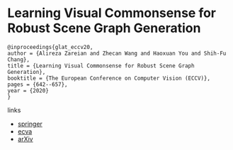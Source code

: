 # Learning Visual Commonsense for Robust Scene Graph Generation

```
@inproceedings{glat_eccv20,
author = {Alireza Zareian and Zhecan Wang and Haoxuan You and Shih-Fu Chang},
title = {Learning Visual Commonsense for Robust Scene Graph Generation},
booktitle = {The European Conference on Computer Vision (ECCV)},
pages = {642--657},
year = {2020}
}
```

links
- [springer](https://link.springer.com/chapter/10.1007/978-3-030-58592-1_38)
- [ecva](https://www.ecva.net/papers/eccv_2020/papers_ECCV/html/4387_ECCV_2020_paper.php)
- [arXiv](https://arxiv.org/abs/2006.09623)
